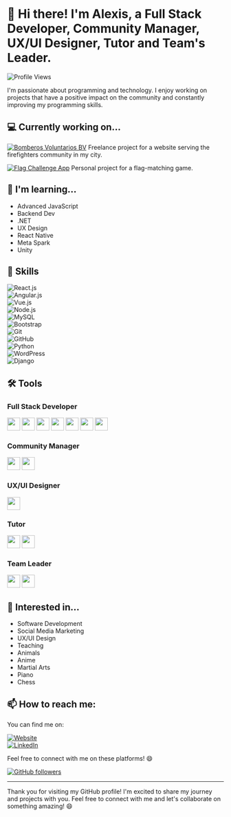 # 👋 Hi there! I'm Alexis, a Full Stack Developer, Community Manager, UX/UI Designer, Tutor and Team's Leader.

![Profile Views](https://komarev.com/ghpvc/?username=alexis-ramos-ok&color=green)

I'm passionate about programming and technology. I enjoy working on projects that have a positive impact on the community and constantly improving my programming skills.

## 💻 Currently working on...

[![Bomberos Voluntarios BV](https://img.shields.io/badge/Bomberos%20Voluntarios%20BV-Website-blue)](https://bomberos-voluntarios-bv.netlify.app/) Freelance project for a website serving the firefighters community in my city.

[![Flag Challenge App](https://img.shields.io/badge/Flag%20Challenge%20App-Project-green)](https://flag-challenge-app.netlify.app/) Personal project for a flag-matching game.

## 🌱 I'm learning...

- Advanced JavaScript
- Backend Dev
- .NET
- UX Design
- React Native
- Meta Spark
- Unity

## 💼 Skills

![React.js](https://img.shields.io/badge/React.js-%2361DAFB.svg?style=for-the-badge&logo=react&logoColor=white)  
![Angular.js](https://img.shields.io/badge/Angular.js-%23DD0031.svg?style=for-the-badge&logo=angular&logoColor=white)  
![Vue.js](https://img.shields.io/badge/Vue.js-%234FC08D.svg?style=for-the-badge&logo=vue.js&logoColor=white)  
![Node.js](https://img.shields.io/badge/Node.js-%2343853D.svg?style=for-the-badge&logo=node.js&logoColor=white)  
![MySQL](https://img.shields.io/badge/MySQL-%2300f.svg?style=for-the-badge&logo=mysql&logoColor=white)  
![Bootstrap](https://img.shields.io/badge/Bootstrap-%23563D7C.svg?style=for-the-badge&logo=bootstrap&logoColor=white)  
![Git](https://img.shields.io/badge/Git-%23F05032.svg?style=for-the-badge&logo=git&logoColor=white)  
![GitHub](https://img.shields.io/badge/GitHub-%23121011.svg?style=for-the-badge&logo=github&logoColor=white)  
![Python](https://img.shields.io/badge/Python-%2314354C.svg?style=for-the-badge&logo=python&logoColor=white)  
![WordPress](https://img.shields.io/badge/WordPress-%23117AC9.svg?style=for-the-badge&logo=wordpress&logoColor=white)  
![Django](https://img.shields.io/badge/Django-%23092E20.svg?style=for-the-badge&logo=django&logoColor=white)  

## 🛠️ Tools

### Full Stack Developer
<img src="https://img.shields.io/badge/Visual%20Studio%20Code-%23007ACC.svg?style=for-the-badge&logo=visual-studio-code&logoColor=white" height="30"/>
<img src="https://img.shields.io/badge/GitHub-%23121011.svg?style=for-the-badge&logo=github&logoColor=white" height="30"/>
<img src="https://img.shields.io/badge/Netlify-%23000000.svg?style=for-the-badge&logo=netlify&logoColor=white" height="30"/>
<img src="https://img.shields.io/badge/Ubuntu%20WSL-%231572B6.svg?style=for-the-badge&logo=ubuntu&logoColor=white" height="30"/>
<img src="https://img.shields.io/badge/Slack-%234A154B.svg?style=for-the-badge&logo=slack&logoColor=white" height="30"/>
<img src="https://img.shields.io/badge/XAMPP-%23FB7A24.svg?style=for-the-badge&logo=xampp&logoColor=white" height="30"/>
<img src="https://img.shields.io/badge/GitKraken-%236E4CC5.svg?style=for-the-badge&logo=gitkraken&logoColor=white" height="30"/>

### Community Manager
<img src="https://img.shields.io/badge/Hootsuite-%23FF5200.svg?style=for-the-badge&logo=hootsuite&logoColor=white" height="30"/>
<img src="https://img.shields.io/badge/Canva-%2300C4CC.svg?style=for-the-badge&logo=canva&logoColor=white" height="30"/>

### UX/UI Designer
<img src="https://img.shields.io/badge/Figma-%23F24E1E.svg?style=for-the-badge&logo=figma&logoColor=white" height="30"/>

### Tutor
<img src="https://img.shields.io/badge/Zoom-%232D8CFF.svg?style=for-the-badge&logo=zoom&logoColor=white" height="30"/>
<img src="https://img.shields.io/badge/Google%20Meet-%234285F4.svg?style=for-the-badge&logo=google-meet&logoColor=white" height="30"/>

### Team Leader
<img src="https://img.shields.io/badge/Trello-%23026AA7.svg?style=for-the-badge&logo=trello&logoColor=white" height="30"/>
<img src="https://img.shields.io/badge/Slack-%234A154B.svg?style=for-the-badge&logo=slack&logoColor=white" height="30"/>

## 💬 Interested in...

- Software Development
- Social Media Marketing
- UX/UI Design
- Teaching
- Animals
- Anime
- Martial Arts
- Piano
- Chess

## 📫 How to reach me:

You can find me on:

[![Website](https://img.shields.io/badge/Website-%2314354C.svg?style=for-the-badge&logo=wordpress&logoColor=white)](https://alexdev-portfolio-services.netlify.app/)  
[![LinkedIn](https://img.shields.io/badge/LinkedIn-%230077B5.svg?style=for-the-badge&logo=linkedin&logoColor=white)](https://www.linkedin.com/in/alexis-ramos-ok/)

Feel free to connect with me on these platforms! 😄

[![GitHub followers](https://img.shields.io/github/followers/alexis-ramos-ok?label=Follow&style=social)](https://github.com/alexis-ramos-ok)

---

Thank you for visiting my GitHub profile! I'm excited to share my journey and projects with you. Feel free to connect with me and let's collaborate on something amazing! 😄
